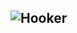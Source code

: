 ## ![Hooker](https://user-images.githubusercontent.com/70845998/189155994-113cad6c-e3ff-4cb8-9aae-963364f29980.svg)
